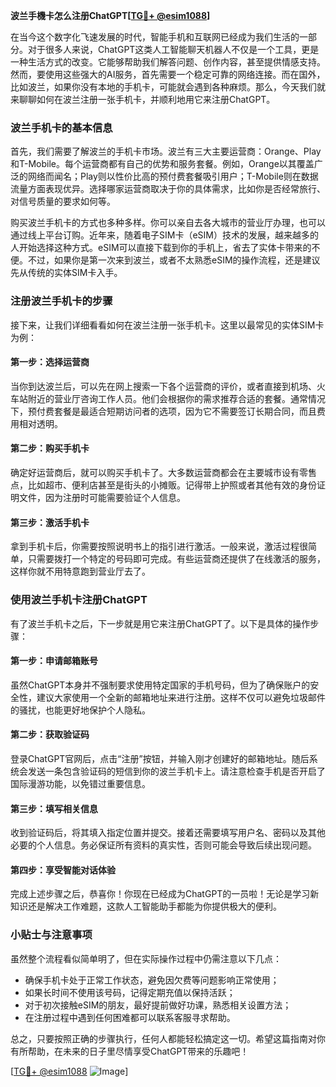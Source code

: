 **波兰手機卡怎么注册ChatGPT[[TG💪+ @esim1088](https://t.me/s/esim1088)]**

在当今这个数字化飞速发展的时代，智能手机和互联网已经成为我们生活的一部分。对于很多人来说，ChatGPT这类人工智能聊天机器人不仅是一个工具，更是一种生活方式的改变。它能够帮助我们解答问题、创作内容，甚至提供情感支持。然而，要使用这些强大的AI服务，首先需要一个稳定可靠的网络连接。而在国外，比如波兰，如果你没有本地的手机卡，可能就会遇到各种麻烦。那么，今天我们就来聊聊如何在波兰注册一张手机卡，并顺利地用它来注册ChatGPT。

### 波兰手机卡的基本信息

首先，我们需要了解波兰的手机卡市场。波兰有三大主要运营商：Orange、Play和T-Mobile。每个运营商都有自己的优势和服务套餐。例如，Orange以其覆盖广泛的网络而闻名；Play则以性价比高的预付费套餐吸引用户；T-Mobile则在数据流量方面表现优异。选择哪家运营商取决于你的具体需求，比如你是否经常旅行、对信号质量的要求如何等。

购买波兰手机卡的方式也多种多样。你可以亲自去各大城市的营业厅办理，也可以通过线上平台订购。近年来，随着电子SIM卡（eSIM）技术的发展，越来越多的人开始选择这种方式。eSIM可以直接下载到你的手机上，省去了实体卡带来的不便。不过，如果你是第一次来到波兰，或者不太熟悉eSIM的操作流程，还是建议先从传统的实体SIM卡入手。

### 注册波兰手机卡的步骤

接下来，让我们详细看看如何在波兰注册一张手机卡。这里以最常见的实体SIM卡为例：

#### 第一步：选择运营商
当你到达波兰后，可以先在网上搜索一下各个运营商的评价，或者直接到机场、火车站附近的营业厅咨询工作人员。他们会根据你的需求推荐合适的套餐。通常情况下，预付费套餐是最适合短期访问者的选项，因为它不需要签订长期合同，而且费用相对透明。

#### 第二步：购买手机卡
确定好运营商后，就可以购买手机卡了。大多数运营商都会在主要城市设有零售点，比如超市、便利店甚至是街头的小摊贩。记得带上护照或者其他有效的身份证明文件，因为注册时可能需要验证个人信息。

#### 第三步：激活手机卡
拿到手机卡后，你需要按照说明书上的指引进行激活。一般来说，激活过程很简单，只需要拨打一个特定的号码即可完成。有些运营商还提供了在线激活的服务，这样你就不用特意跑到营业厅去了。

### 使用波兰手机卡注册ChatGPT

有了波兰手机卡之后，下一步就是用它来注册ChatGPT了。以下是具体的操作步骤：

#### 第一步：申请邮箱账号
虽然ChatGPT本身并不强制要求使用特定国家的手机号码，但为了确保账户的安全性，建议大家使用一个全新的邮箱地址来进行注册。这样不仅可以避免垃圾邮件的骚扰，也能更好地保护个人隐私。

#### 第二步：获取验证码
登录ChatGPT官网后，点击“注册”按钮，并输入刚才创建好的邮箱地址。随后系统会发送一条包含验证码的短信到你的波兰手机卡上。请注意检查手机是否开启了国际漫游功能，以免错过重要信息。

#### 第三步：填写相关信息
收到验证码后，将其填入指定位置并提交。接着还需要填写用户名、密码以及其他必要的个人信息。务必保证所有资料的真实性，否则可能会导致后续出现问题。

#### 第四步：享受智能对话体验
完成上述步骤之后，恭喜你！你现在已经成为ChatGPT的一员啦！无论是学习新知识还是解决工作难题，这款人工智能助手都能为你提供极大的便利。

### 小贴士与注意事项

虽然整个流程看似简单明了，但在实际操作过程中仍需注意以下几点：
- 确保手机卡处于正常工作状态，避免因欠费等问题影响正常使用；
- 如果长时间不使用该号码，记得定期充值以保持活跃；
- 对于初次接触eSIM的朋友，最好提前做好功课，熟悉相关设置方法；
- 在注册过程中遇到任何困难都可以联系客服寻求帮助。

总之，只要按照正确的步骤执行，任何人都能轻松搞定这一切。希望这篇指南对你有所帮助，在未来的日子里尽情享受ChatGPT带来的乐趣吧！

[[TG💪+ @esim1088](https://t.me/s/esim1088) ![Image](https://i.postimg.cc/4NQfJmqS/Snipaste-2025-05-13-00-14-12.png)]